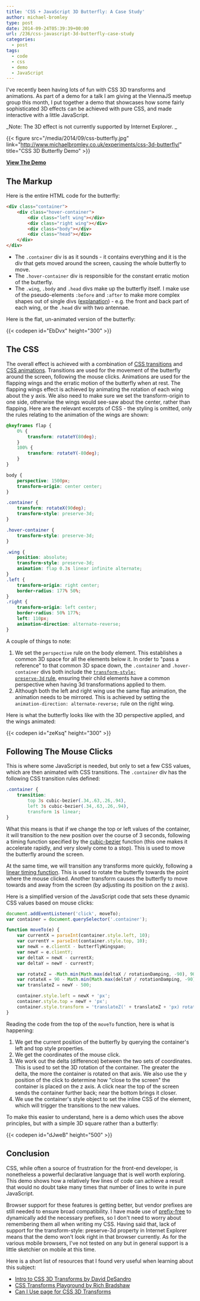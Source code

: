 ```yaml
---
title: 'CSS + JavaScript 3D Butterfly: A Case Study'
author: michael-bromley
type: post
date: 2014-09-24T05:39:39+00:00
url: /236/css-javascript-3d-butterfly-case-study
categories:
  - post
tags:
  - code
  - css
  - demo
  - JavaScript
---
```

I've recently been having lots of fun with CSS 3D transforms and animations. As part of a demo for a talk I am giving at the ViennaJS meetup group this month, I put together a demo that showcases how some fairly sophisticated 3D effects can be achieved with pure CSS, and made interactive with a little JavaScript.

_Note: The 3D effect is not currently supported by Internet Explorer. _

{{< figure src="/media/2014/09/css-butterfly.jpg" link="http://www.michaelbromley.co.uk/experiments/css-3d-butterfly/" title="CSS 3D Butterfly Demo" >}}
  
**[View The Demo](http://www.michaelbromley.co.uk/experiments/css-3d-butterfly/)**

## The Markup

Here is the entire HTML code for the butterfly:

```HTML
<div class="container">
    <div class="hover-container">
        <div class="left wing"></div>
        <div class="right wing"></div>
        <div class="body"></div>
        <div class="head"></div>
    </div>
</div>
```

  * The `.container` div is as it sounds - it contains everything and it is the div that gets moved around the screen, causing the whole butterfly to move.
  * The `.hover-container` div is responsible for the constant erratic motion of the butterfly.
  * The `.wing`, `.body` and `.head` divs make up the butterfly itself. I make use of the pseudo-elements `:before` and `:after` to make more complex shapes out of single divs ([explanation](https://hacks.mozilla.org/2014/09/single-div-drawings-with-css/)) - e.g. the front and back part of each wing, or the `.head` div with two antennae.

Here is the flat, un-animated version of the butterfly:

{{< codepen id="EbDvx" height="300" >}}

## The CSS

The overall effect is achieved with a combination of [CSS transitions](https://developer.mozilla.org/en-US/docs/Web/CSS/transition) and [CSS animations](https://developer.mozilla.org/en-US/docs/Web/CSS/animation). Transitions are used for the movement of the butterfly around the screen, following the mouse clicks. Animations are used for the flapping wings and the erratic motion of the butterfly when at rest. The flapping wings effect is achieved by animating the rotation of each wing about the y axis. We also need to make sure we set the transform-origin to one side, otherwise the wings would see-saw about the center, rather than flapping. Here are the relevant excerpts of CSS - the styling is omitted, only the rules relating to the animation of the wings are shown:

```CSS
@keyframes flap {
    0% {
        transform: rotateY(80deg);
    }
    100% {
        transform: rotateY(-80deg);
    }
}
```

```CSS
body {
    perspective: 1500px;
    transform-origin: center center;
}

.container {
    transform: rotateX(90deg);
    transform-style: preserve-3d;
}

.hover-container {
    transform-style: preserve-3d;
}

.wing {
    position: absolute;
    transform-style: preserve-3d;
    animation: flap 0.3s linear infinite alternate;
}
.left {
    transform-origin: right center;
    border-radius: 177% 50%;
}
.right {
    transform-origin: left center;
    border-radius: 50% 177%;
    left: 110px;
    animation-direction: alternate-reverse;
}
```

A couple of things to note:

  1. We set the `perspective` rule on the body element. This establishes a common 3D space for all the elements below it. In order to "pass a reference" to that common 3D space down, the `.container` and `.hover-container` divs both include the <a href="https://developer.mozilla.org/en-US/docs/Web/CSS/transform-style" target="_blank"><code>transform-style: preserve-3d</code> rule</a>, ensuring their child elements have a common perspective when having 3d transformations applied to them.
  2. Although both the left and right wing use the same flap animation, the animation needs to be mirrored. This is achieved by setting the `animation-direction: alternate-reverse;` rule on the right wing.

Here is what the butterfly looks like with the 3D perspective applied, and the wings animated:

{{< codepen id="zeKsq" height="300" >}}

## Following The Mouse Clicks

This is where some JavaScript is needed, but only to set a few CSS values, which are then animated with CSS transitions. The `.container` div has the following CSS transition rules defined:

```CSS
.container {
    transition:
        top 3s cubic-bezier(.34,.63,.26,.94),
        left 3s cubic-bezier(.34,.63,.26,.94),
        transform 1s linear;
}
```

What this means is that if we change the top or left values of the container, it will transition to the new position over the course of 3 seconds, following a timing function specified by the [cubic-bezier](http://cubic-bezier.com/#.34,.63,.26,.94) function (this one makes it accelerate rapidly, and very slowly come to a stop). This is used to move the butterfly around the screen.

At the same time, we will transition any transforms more quickly, following a [linear timing function](http://cubic-bezier.com/#0,0,1,1). This is used to rotate the butterfly towards the point where the mouse clicked. Another transform causes the butterfly to move towards and away from the screen (by adjusting its position on the z axis).

Here is a simplified version of the JavaScript code that sets these dynamic CSS values based on mouse clicks:

```JavaScript
document.addEventListener('click', moveTo);
var container = document.querySelector('.container');

function moveTo(e) {
    var currentX = parseInt(container.style.left, 10);
    var currentY = parseInt(container.style.top, 10);
    var newX = e.clientX - butterflyWingspan;
    var newY = e.clientY;
    var deltaX = newX - currentX;
    var deltaY = newY - currentY;

    var rotateZ = -Math.min(Math.max(deltaX / rotationDamping, -90), 90);
    var rotateX = 90 - Math.min(Math.max(deltaY / rotationDamping, -90), 90);
    var translateZ = newY - 500;

    container.style.left = newX + 'px'; 
    container.style.top = newY + 'px'; 
    container.style.transform = 'translateZ(' + translateZ + 'px) rotateX(' + rotateX + 'deg) rotateZ(' + rotateZ + 'deg)'; 
}
```

Reading the code from the top of the `moveTo` function, here is what is happening:

  1. We get the current position of the butterfly by querying the container's left and top style properties.
  2. We get the coordinates of the mouse click.
  3. We work out the delta (difference) between the two sets of coordinates. This is used to set the 3D rotation of the container. The greater the delta, the more the container is rotated on that axis. We also use the y position of the click to determine how "close to the screen" the container is placed on the z axis. A click near the top of the screen sends the container further back; near the bottom brings it closer.
  4. We use the container's style object to set the inline CSS of the element, which will trigger the transitions to the new values.

To make this easier to understand, here is a demo which uses the above principles, but with a simple 3D square rather than a butterfly:

{{< codepen id="dJweB" height="500" >}}

## Conclusion

CSS, while often a source of frustration for the front-end developer, is nonetheless a powerful declarative language that is well worth exploring. This demo shows how a relatively few lines of code can achieve a result that would no doubt take many times that number of lines to write in pure JavaScript.

Browser support for these features is getting better, but vendor prefixes are still needed to ensure broad compatibility. I have made use of [prefix-free](http://leaverou.github.io/prefixfree/) to dynamically add the necessary prefixes, so I don't need to worry about remembering them all when writing my CSS. Having said that, lack of support for the transform-style: preserve-3d property in Internet Explorer means that the demo won't look right in that browser currently. As for the various mobile browsers, I've not tested on any but in general support is a little sketchier on mobile at this time.

Here is a short list of resources that I found very useful when learning about this subject:

  * [Intro to CSS 3D Transforms by David DeSandro](http://desandro.github.io/3dtransforms/)
  * [CSS Transforms Playground by Rich Bradshaw](http://css3.bradshawenterprises.com/transforms/)
  * [Can I Use page for CSS 3D Transforms](http://caniuse.com/#feat=transforms3d)
